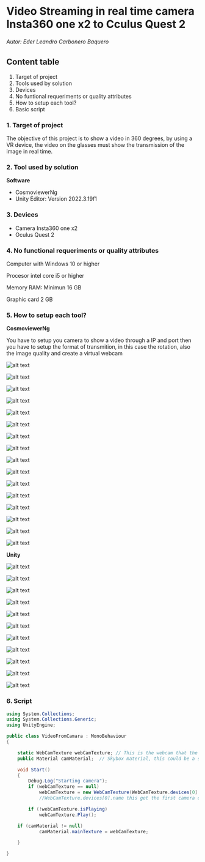 # Video Streaming in real time camera Insta360 one x2 to Cculus Quest 2

###### Autor: Eder Leandro Carbonero Baquero

## Content table

1. Target of project
2. Tools used by solution
3. Devices 
4. No funtional requeriments or quality attributes
5. How to setup each tool?
6. Basic script


### 1. Target of project

The objective of this project is to show a video in 360 degrees, by using a VR device, the video on the glasses must show the transmission of the image in real time.

### 2. Tool used by solution

**Software**
- CosmoviewerNg
- Unity Editor: Version 2022.3.19f1

### 3. Devices
- Camera Insta360 one x2
- Oculus Quest 2

### 4. No functional requeriments or quality attributes

Computer with Windows 10 or higher

Procesor intel core i5 or higher

Memory RAM: Minimun 16 GB

Graphic card 2 GB 

### 5. How to setup each tool?

**CosmoviewerNg**

You have to setup you camera to show a video through a IP and port then you have to setup the format of transmition, in this case the rotation, also the image quality and create a virtual webcam 

![alt text](<readme_sources/WhatsApp Image 2024-03-07 at 5.17.59 PM.jpeg>)

 ![alt text](<readme_sources/WhatsApp Image 2024-03-07 at 5.18.20 PM.jpeg>) 
 
 ![alt text](<readme_sources/WhatsApp Image 2024-03-07 at 5.18.39 PM (1).jpeg>) 
 
 ![alt text](<readme_sources/WhatsApp Image 2024-03-07 at 5.18.39 PM.jpeg>) 
 
 ![alt text](<readme_sources/WhatsApp Image 2024-03-07 at 5.18.52 PM.jpeg>) 
 
 ![alt text](<readme_sources/WhatsApp Image 2024-03-07 at 5.22.02 PM.jpeg>) 
 
 ![alt text](<readme_sources/WhatsApp Image 2024-03-07 at 5.22.20 PM.jpeg>) 
 
 ![alt text](<readme_sources/WhatsApp Image 2024-03-07 at 5.24.28 PM.jpeg>) 
 
 ![alt text](<readme_sources/WhatsApp Image 2024-03-07 at 5.25.02 PM.jpeg>) 
 
 ![alt text](<readme_sources/WhatsApp Image 2024-03-07 at 5.25.31 PM.jpeg>) 
 
 ![alt text](<readme_sources/WhatsApp Image 2024-03-07 at 5.25.51 PM.jpeg>) 
 
 ![alt text](<readme_sources/WhatsApp Image 2024-03-07 at 5.26.22 PM.jpeg>) 
 
 ![alt text](<readme_sources/WhatsApp Image 2024-03-07 at 5.26.50 PM.jpeg>) 
 
 ![alt text](<readme_sources/WhatsApp Image 2024-03-07 at 5.27.56 PM.jpeg>) 
 
 ![alt text](<readme_sources/WhatsApp Image 2024-03-07 at 5.28.16 PM.jpeg>) 
 
 ![alt text](<readme_sources/WhatsApp Image 2024-03-07 at 5.28.37 PM.jpeg>)

**Unity**

![alt text](<readme_sources/WhatsApp Image 2024-03-07 at 5.31.15 PM.jpeg>) 

![alt text](<readme_sources/WhatsApp Image 2024-03-07 at 5.35.09 PM.jpeg>) 

![alt text](<readme_sources/WhatsApp Image 2024-03-07 at 5.31.34 PM.jpeg>) 

![alt text](<readme_sources/WhatsApp Image 2024-03-07 at 5.34.51 PM.jpeg>) 

![alt text](<readme_sources/WhatsApp Image 2024-03-07 at 5.34.22 PM.jpeg>) 

![alt text](<readme_sources/WhatsApp Image 2024-03-07 at 5.33.53 PM.jpeg>) 

![alt text](<readme_sources/WhatsApp Image 2024-03-07 at 5.33.34 PM.jpeg>) 

![alt text](<readme_sources/WhatsApp Image 2024-03-07 at 5.33.02 PM.jpeg>) 

![alt text](<readme_sources/WhatsApp Image 2024-03-07 at 5.32.28 PM.jpeg>) 

![alt text](<readme_sources/WhatsApp Image 2024-03-07 at 5.32.15 PM.jpeg>) 

![alt text](<readme_sources/WhatsApp Image 2024-03-07 at 5.32.00 PM.jpeg>)

### 6. Script


``` c#
using System.Collections;
using System.Collections.Generic;
using UnityEngine;

public class VideoFromCamara : MonoBehaviour
{

    static WebCamTexture webCamTexture; // This is the webcam that the computer can identify
    public Material camMaterial;  // Skybox material, this could be a sphere or other similar element

    void Start()
    {
        Debug.Log("Starting camera");
        if (webCamTexture == null)
            webCamTexture = new WebCamTexture(WebCamTexture.devices[0].name, 1280, 720); 
            //WebCamTexture.devices[0].name this get the first camera connected

        if (!webCamTexture.isPlaying)
            webCamTexture.Play();

	if (camMaterial != null)
            camMaterial.mainTexture = webCamTexture;

    }

}
```